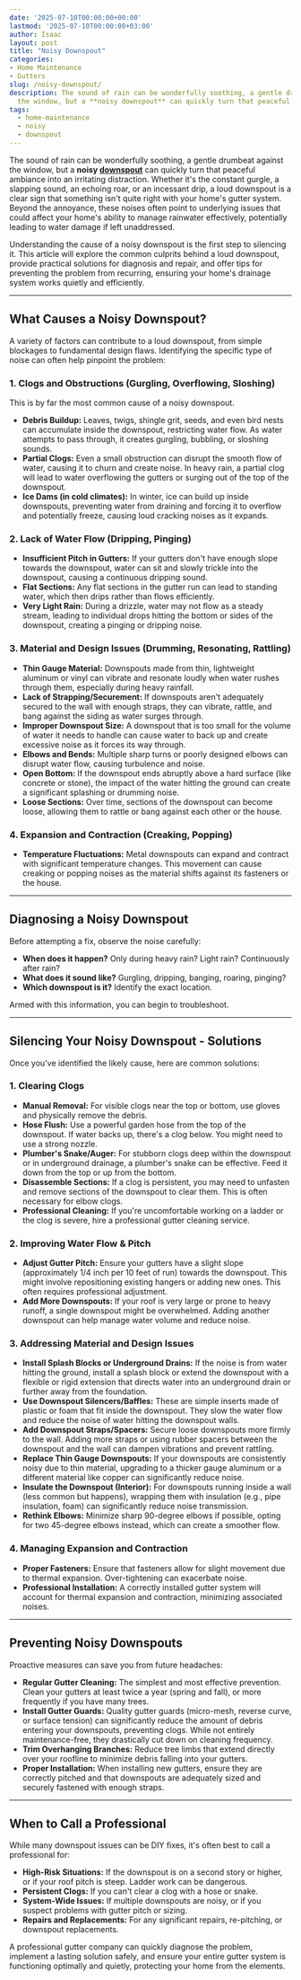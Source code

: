 ```yaml
---
date: '2025-07-10T00:00:00+00:00'
lastmod: '2025-07-10T00:00:00+03:00'
author: Isaac
layout: post
title: "Noisy Downspout"
categories:
- Home Maintenance
- Gutters
slug: /noisy-downspout/
description: The sound of rain can be wonderfully soothing, a gentle drumbeat against
  the window, but a **noisy downspout** can quickly turn that peaceful ambiance into...
tags: 
  - home-maintenance
  - noisy
  - downspout
---
```

The sound of rain can be wonderfully soothing, a gentle drumbeat against the window, but a **noisy [downspout](/posts/gutter-downspout-adapter/)** can quickly turn that peaceful ambiance into an irritating distraction. Whether it's the constant gurgle, a slapping sound, an echoing roar, or an incessant drip, a loud downspout is a clear sign that something isn't quite right with your home's gutter system. Beyond the annoyance, these noises often point to underlying issues that could affect your home's ability to manage rainwater effectively, potentially leading to water damage if left unaddressed.

Understanding the cause of a noisy downspout is the first step to silencing it. This article will explore the common culprits behind a loud downspout, provide practical solutions for diagnosis and repair, and offer tips for preventing the problem from recurring, ensuring your home's drainage system works quietly and efficiently.

---

## What Causes a Noisy Downspout?

A variety of factors can contribute to a loud downspout, from simple blockages to fundamental design flaws. Identifying the specific type of noise can often help pinpoint the problem:

### 1. Clogs and Obstructions (Gurgling, Overflowing, Sloshing)

This is by far the most common cause of a noisy downspout.
* **Debris Buildup:** Leaves, twigs, shingle grit, seeds, and even bird nests can accumulate inside the downspout, restricting water flow. As water attempts to pass through, it creates gurgling, bubbling, or sloshing sounds.
* **Partial Clogs:** Even a small obstruction can disrupt the smooth flow of water, causing it to churn and create noise. In heavy rain, a partial clog will lead to water overflowing the gutters or surging out of the top of the downspout.
* **Ice Dams (in cold climates):** In winter, ice can build up inside downspouts, preventing water from draining and forcing it to overflow and potentially freeze, causing loud cracking noises as it expands.

### 2. Lack of Water Flow (Dripping, Pinging)

* **Insufficient Pitch in Gutters:** If your gutters don't have enough slope towards the downspout, water can sit and slowly trickle into the downspout, causing a continuous dripping sound.
* **Flat Sections:** Any flat sections in the gutter run can lead to standing water, which then drips rather than flows efficiently.
* **Very Light Rain:** During a drizzle, water may not flow as a steady stream, leading to individual drops hitting the bottom or sides of the downspout, creating a pinging or dripping noise.

### 3. Material and Design Issues (Drumming, Resonating, Rattling)

* **Thin Gauge Material:** Downspouts made from thin, lightweight aluminum or vinyl can vibrate and resonate loudly when water rushes through them, especially during heavy rainfall.
* **Lack of Strapping/Securement:** If downspouts aren't adequately secured to the wall with enough straps, they can vibrate, rattle, and bang against the siding as water surges through.
* **Improper Downspout Size:** A downspout that is too small for the volume of water it needs to handle can cause water to back up and create excessive noise as it forces its way through.
* **Elbows and Bends:** Multiple sharp turns or poorly designed elbows can disrupt water flow, causing turbulence and noise.
* **Open Bottom:** If the downspout ends abruptly above a hard surface (like concrete or stone), the impact of the water hitting the ground can create a significant splashing or drumming noise.
* **Loose Sections:** Over time, sections of the downspout can become loose, allowing them to rattle or bang against each other or the house.

### 4. Expansion and Contraction (Creaking, Popping)

* **Temperature Fluctuations:** Metal downspouts can expand and contract with significant temperature changes. This movement can cause creaking or popping noises as the material shifts against its fasteners or the house.

---

## Diagnosing a Noisy Downspout

Before attempting a fix, observe the noise carefully:

* **When does it happen?** Only during heavy rain? Light rain? Continuously after rain?
* **What does it sound like?** Gurgling, dripping, banging, roaring, pinging?
* **Which downspout is it?** Identify the exact location.

Armed with this information, you can begin to troubleshoot.

---

## Silencing Your Noisy Downspout - Solutions

Once you've identified the likely cause, here are common solutions:

### 1. Clearing Clogs

* **Manual Removal:** For visible clogs near the top or bottom, use gloves and physically remove the debris.
* **Hose Flush:** Use a powerful garden hose from the top of the downspout. If water backs up, there's a clog below. You might need to use a strong nozzle.
* **Plumber's Snake/Auger:** For stubborn clogs deep within the downspout or in underground drainage, a plumber's snake can be effective. Feed it down from the top or up from the bottom.
* **Disassemble Sections:** If a clog is persistent, you may need to unfasten and remove sections of the downspout to clear them. This is often necessary for elbow clogs.
* **Professional Cleaning:** If you're uncomfortable working on a ladder or the clog is severe, hire a professional gutter cleaning service.

### 2. Improving Water Flow & Pitch

* **Adjust Gutter Pitch:** Ensure your gutters have a slight slope (approximately 1/4 inch per 10 feet of run) towards the downspout. This might involve repositioning existing hangers or adding new ones. This often requires professional adjustment.
* **Add More Downspouts:** If your roof is very large or prone to heavy runoff, a single downspout might be overwhelmed. Adding another downspout can help manage water volume and reduce noise.

### 3. Addressing Material and Design Issues

* **Install Splash Blocks or Underground Drains:** If the noise is from water hitting the ground, install a splash block or extend the downspout with a flexible or rigid extension that directs water into an underground drain or further away from the foundation.
* **Use Downspout Silencers/Baffles:** These are simple inserts made of plastic or foam that fit inside the downspout. They slow the water flow and reduce the noise of water hitting the downspout walls.
* **Add Downspout Straps/Spacers:** Secure loose downspouts more firmly to the wall. Adding more straps or using rubber spacers between the downspout and the wall can dampen vibrations and prevent rattling.
* **Replace Thin Gauge Downspouts:** If your downspouts are consistently noisy due to thin material, upgrading to a thicker gauge aluminum or a different material like copper can significantly reduce noise.
* **Insulate the Downspout (Interior):** For downspouts running inside a wall (less common but happens), wrapping them with insulation (e.g., pipe insulation, foam) can significantly reduce noise transmission.
* **Rethink Elbows:** Minimize sharp 90-degree elbows if possible, opting for two 45-degree elbows instead, which can create a smoother flow.

### 4. Managing Expansion and Contraction

* **Proper Fasteners:** Ensure that fasteners allow for slight movement due to thermal expansion. Over-tightening can exacerbate noise.
* **Professional Installation:** A correctly installed gutter system will account for thermal expansion and contraction, minimizing associated noises.

---

## Preventing Noisy Downspouts

Proactive measures can save you from future headaches:

* **Regular Gutter Cleaning:** The simplest and most effective prevention. Clean your gutters at least twice a year (spring and fall), or more frequently if you have many trees.
* **Install Gutter Guards:** Quality gutter guards (micro-mesh, reverse curve, or surface tension) can significantly reduce the amount of debris entering your downspouts, preventing clogs. While not entirely maintenance-free, they drastically cut down on cleaning frequency.
* **Trim Overhanging Branches:** Reduce tree limbs that extend directly over your roofline to minimize debris falling into your gutters.
* **Proper Installation:** When installing new gutters, ensure they are correctly pitched and that downspouts are adequately sized and securely fastened with enough straps.

---

## When to Call a Professional

While many downspout issues can be DIY fixes, it's often best to call a professional for:

* **High-Risk Situations:** If the downspout is on a second story or higher, or if your roof pitch is steep. Ladder work can be dangerous.
* **Persistent Clogs:** If you can't clear a clog with a hose or snake.
* **System-Wide Issues:** If multiple downspouts are noisy, or if you suspect problems with gutter pitch or sizing.
* **Repairs and Replacements:** For any significant repairs, re-pitching, or downspout replacements.

A professional gutter company can quickly diagnose the problem, implement a lasting solution safely, and ensure your entire gutter system is functioning optimally and quietly, protecting your home from the elements.
